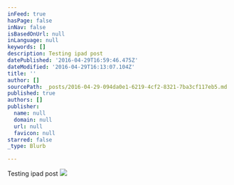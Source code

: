 ```yaml
---
inFeed: true
hasPage: false
inNav: false
isBasedOnUrl: null
inLanguage: null
keywords: []
description: Testing ipad post
datePublished: '2016-04-29T16:59:46.475Z'
dateModified: '2016-04-29T16:13:07.104Z'
title: ''
author: []
sourcePath: _posts/2016-04-29-094da0e1-6219-4cf2-8321-7ba3cf117eb5.md
published: true
authors: []
publisher:
  name: null
  domain: null
  url: null
  favicon: null
starred: false
_type: Blurb

---
```

Testing ipad post
![](https://the-grid-user-content.s3-us-west-2.amazonaws.com/479a05ea-4ad8-4d46-be48-aa640b812c7b.jpg)
